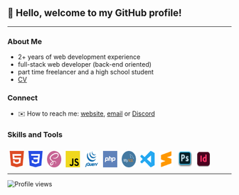## 👋 Hello, welcome to my GitHub profile!

---

### About Me
 - 2+ years of web development experience
 - full-stack web developer (back-end oriented)
 - part time freelancer and a high school student
 - [CV](Bakir_Gracić_CV.pdf)

### Connect
- ✉️ How to reach me: [website](https://bakirgracic.github.io/), [email](mailto:gracic_bakir@outlook.com) or [Discord](https://discordapp.com/users/616736736277430448/)

### Skills and Tools
<div style="display: flex">
   <img style="margin: 10px 5px 0 5px" width="32" src='icons/html.png'>
   <img style="margin: 10px 5px 0 5px" width="32" src='icons/css.png'>
   <img style="margin: 10px 5px 0 5px" width="32" src='icons/sass.png'>
   <img style="margin: 10px 5px 0 5px" width="32" src='icons/js.jpg'>
   <img style="margin: 10px 5px 0 5px" width="32" src='icons/jquery.png'>
   <img style="margin: 10px 5px 0 5px" width="32" src='icons/php.jpg'>
   <img style="margin: 10px 5px 0 5px" width="32" src='icons/mysql.png'>
   <img style="margin: 10px 5px 0 5px" width="32" src='icons/vscode.png'>
   <img style="margin: 10px 5px 0 5px" width="32" src='icons/sublime.png'>
   <img style="margin: 10px 5px 0 5px" width="32" src='icons/ps.png'>
   <img style="margin: 10px 5px 0 5px" width="32" src='icons/ind.png'>
</div>

---

![Profile views](https://gpvc.arturio.dev/BakirGracic)
